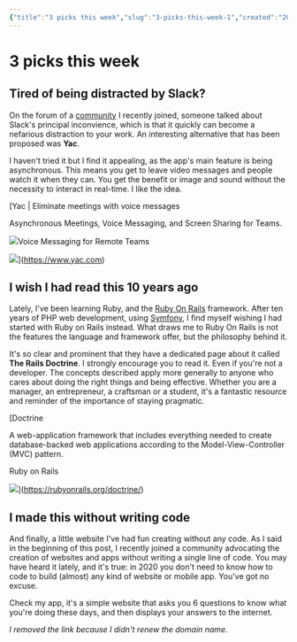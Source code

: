 ```yaml
---
{"title":"3 picks this week","slug":"3-picks-this-week-1","created":"2020-05-02T09:00:00.000Z","updated":"2024-12-07T19:25:14.399+01:00","dg-publish":true,"dg-list-home":true,"project":["[[noobthink.com]]"],"tags":[],"dg-path":"3-picks-this-week-1.md","permalink":"/3-picks-this-week-1/","dgPassFrontmatter":true}
---
```


# 3 picks this week
## **Tired of being distracted by Slack?**

On the forum of a [community](https://makerpad.co/?target=_blank) I recently joined, someone talked about Slack's principal inconvience, which is that it quickly can become a nefarious distraction to your work. An interesting alternative that has been proposed was **Yac**.

I haven't tried it but I find it appealing, as the app's main feature is being asynchronous. This means you get to leave video messages and people watch it when they can. You get the benefit or image and sound without the necessity to interact in real-time. I like the idea.

[Yac | Eliminate meetings with voice messages

Asynchronous Meetings, Voice Messaging, and Screen Sharing for Teams.

![](https://assets.website-files.com/5c672247e85a7c6e58565d6e/5e701f0608830f41fcf24acf_webclip.png)Voice Messaging for Remote Teams

![](https://assets.website-files.com/5c672247e85a7c6e58565d6e/5ef63198328bb86d94a93a3f_opengraph_1600x630.png)](https://www.yac.com)

## **I wish I had read this 10 years ago**

Lately, I've been learning Ruby, and the [Ruby On Rails](https://rubyonrails.org/?target=_blank) framework. After ten years of PHP web development, using [Symfony](https://symfony.com/?target=_blank), I find myself wishing I had started with Ruby on Rails instead. What draws me to Ruby On Rails is not the features the language and framework offer, but the philosophy behind it.

It's so clear and prominent that they have a dedicated page about it called **The Rails Doctrine**. I strongly encourage you to read it. Even if you're not a developer. The concepts described apply more generally to anyone who cares about doing the right things and being effective. Whether you are a manager, an entrepreneur, a craftsman or a student, it's a fantastic resource and reminder of the importance of staying pragmatic.

[Doctrine

A web-application framework that includes everything needed to create database-backed web applications according to the Model-View-Controller (MVC) pattern.

Ruby on Rails

![](https://avatars.githubusercontent.com/u/4223)](https://rubyonrails.org/doctrine/)

## **I made this without writing code**

And finally, a little website I've had fun creating without any code. As I said in the beginning of this post, I recently joined a community advocating the creation of websites and apps without writing a single line of code. You may have heard it lately, and it's true: in 2020 you don't need to know how to code to build (almost) any kind of website or mobile app. You've got no excuse.

Check my app, it's a simple website that asks you 6 questions to know what you're doing these days, and then displays your answers to the internet.

_I removed the link because I didn't renew the domain name._
